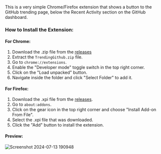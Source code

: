 This is a very simple Chrome/Firefox extension that shows a button to the GitHub trending page, below the Recent Activity section on the GitHub dashboard.

### How to Install the Extension:

#### For Chrome:

1. Download the .zip file from the [releases](https://github.com/MacielG1/TrendingPageButton/releases/latest)
2. Extract the `TrendingGithub.zip` file.
3. Go to `chrome://extensions`.
4. Enable the "Developer mode" toggle switch in the top right corner.
5. Click on the "Load unpacked" button.
6. Navigate inside the folder and click "Select Folder" to add it.

#### For Firefox:

1. Download the .xpi file from the [releases](https://github.com/MacielG1/TrendingPageButton/releases/latest).
2. Go to `about:addons`.
3. Click on the gear icon in the top right corner and choose "Install Add-on From File".
4. Select the .xpi file that was downloaded.
5. Click the "Add" button to install the extension.

#### Preview:

![Screenshot 2024-07-13 190948](https://github.com/user-attachments/assets/bc898a96-84c8-4430-b1d8-b55b0dadabd3)
